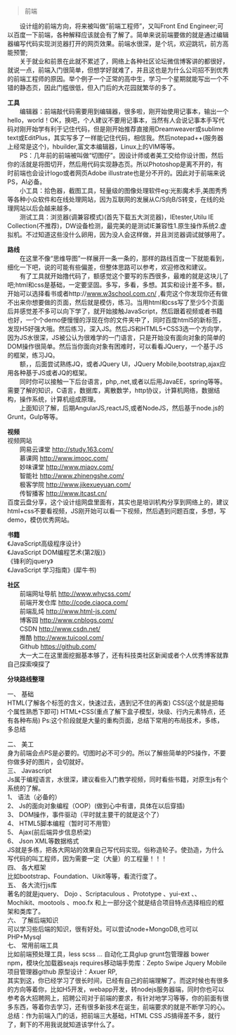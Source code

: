 > 前端

　　设计组的前端方向，将来被叫做“前端工程师”，又叫Front End Engineer;可以百度一下前端，各种解释应该就会有了解了。简单来说前端要做的就是通过编辑器编写代码实现浏览器打开的网页效果。前端水很深，是个坑，欢迎跳坑，前方高能预警;  
　　关于就业和前景在此就不累述了，网络上各种社区论坛微信博客讲的都很好，就说一点，前端入门很简单，但想学好就难了，并且这也是为什么公司招不到优秀的前端工程师的原因。举个例子一个正常的高中生，学习一个星期就能写出一个不错的静态页，因此门槛很低，但入门后的大花园就繁华的多了。  

**工具**  
　　编辑器：前端敲代码需要用到编辑器，很多啦，刚开始使用记事本，输出一个hello，world！OK，换吧，个人建议不要用记事本，当然有人会说记事本手写代码对刚开始学有利于记住代码，但是刚开始推荐直接用Dreamweaver或sublime text或EditPlus，其实写多了一样能记住代码，相信我。然后notepad++(服务器上经常是这个)，hbuilder,富文本编辑器，Linux上的VIM等等。  
　　PS：几年前的前端被叫做“切图仔”。因设计师或者美工交给你设计图，然后你的活就是将图切开，然后用代码实现静态页。所以Photoshop是离不开的，有时前端也会设计logo或者网页Adobe illustrate也是分不开的。因此对于前端来说PS，AI必备。  
　　小工具：拾色器，截图工具，轻量级的图像处理软件eg:光影魔术手,美图秀秀等各种小众软件和在线处理网站，因为互联网的发展从C/S向B/S转变，在线的处理网站以后会越来越多。  
　　测试工具：浏览器(调兼容模式)(首先下载五大浏览器)，IEtester,Utilu IE Collection(不推荐)，DW设备检测，最完美的是测试IE兼容性1.原生操作系统2.虚拟机。不过知道这些没什么卵用，因为没人会这样做，并且浏览器调试就够用了。  

**路线**  
　　在这里不像“思维导图”一样展开一条一条的，那样的路线百度一下就能看到，细化一下吧，说的可能有些偏差，但整体思路可以参考，欢迎修改和建议。  
　　有了工具就开始撸代码了，额感觉这个要写的东西很多，最难的就是这块儿了吧;html和css是基础，一定要坚固。多写，多看，多想。其实和设计差不多。额，开始可以选择看书或者http://www.w3school.com.cn/ ,看完这个你发现你还有做不出来你想要做的页面，然后就是模仿，练习。当用html和css写了至少5个页面后并感觉差不多可以向下学了，就开始接触JavaScript，然后跟着视频或者书籍也好，一个个demo便慢慢的浮现在你的文件夹中了，同时百度html5的新标签，发现H5好强大哦。然后练习，深入JS。然后JS和HTML5+CSS3选一个方向学，因为JS水很深，JS被公认为很难学的一门语言，只是开始没有面向对象的简单的DOM操作很简单。然后当你面向对象有困难时，可以看看JQuery，一个基于JS的框架，练习JQ。  
　　额，，后面尝试熟练JQ，或者JQuery UI，JQuery Mobile,bootstrap,ajax应用各种基于JS或者JQ的框架。  
　　同时你可以接触一下后台语言，php,.net,或者以后用JavaEE，spring等等。需要了解的知识，C语言，数据库，离散数学，http协议，计算机网络，数据结构，操作系统，计算机组成原理。  
　　上面知识了解，后期AngularJS,reactJS,或者NodeJS，然后基于node.js的Grunt，Gulp等等。  

**视频**  
视频网站  
　　网易云课堂 http://study.163.com/  
　　慕课网 http://www.imooc.com/  
　　妙味课堂 http://www.miaov.com/  
　　智能社 http://www.zhinengshe.com/  
　　极客学院 http://www.jikexueyuan.com/  
　　传智播客 http://www.itcast.cn/  
百度云盘分享，这个设计组网盘里面有，其实也是培训机构分享到网络上的，建议html+css不要看视频，JS刚开始可以看一下视频，然后遇到问题百度，多想，写demo，模仿优秀网站。  

**书籍**  
    《JavaScript高级程序设计》  
    《JavaScript DOM编程艺术(第2版)》  
    《锋利的jquery》  
    《JavaScript 学习指南》(犀牛书)  
    
**社区**  
　　前端网址导航 http://www.whycss.com/  
　　前端开发仓库 http://code.ciaoca.com/  
　　前端乱炖 http://www.html-js.com/  
　　博客园 http://www.cnblogs.com/  
　　CSDN http://www.csdn.net/  
　　推酷 http://www.tuicool.com/  
　　Github https://github.com/  
　　大一大二在这里面挖掘基本够了，还有科技类社区新闻或者个人优秀博客就靠自己探索嗅探了  
  
**分块路线整理**  
  
一、	基础  
HTML(了解各个标签的含义，快速过去，遇到记不住的再查)
CSS(这个就是把每个属性熟悉下即可)
HTML+CSS(重点了解下盒子模型，块级、行内元素特点，还有各种布局)
Ps:这个阶段就是大量的重构页面，总结下常用的布局技术，多练，多总结  

二、	美工  
身为前端会点PS是必要的。切图时必不可少的。所以了解些简单的PS操作，不要你做多好的图片，会切就好。  
三、	Javascript  
Js属于编程语言，水很深，建议看些入门教学视频，同时看些书籍，对原生js有个系统的了解。  
1、	语法（必备的）  
2、	Js的面向对象编程（OOP）(做到心中有谱，具体在以后穿插)  
3、	DOM操作，事件驱动（平时就主要干的就是这个了）  
4、	HTML5脚本编程（暂时可不用管）  
5、	Ajax(前后端异步信息桥梁)  
6、	Json XML等数据格式  
JS就是多练，把各大网站的效果自己写代码实现。俗称造轮子。使劲造，为什么写代码的叫工程师，因为需要一定（大量）的工程量！！！  
四、	各大框架  
比如bootstrap、Foundation、Uikit等等，看流行度了。  
五、	各大流行js库  
著名的就是jquery、 Dojo 、Scriptaculous 、Prototype 、yui-ext 、、Mochikit、mootools 、moo.fx
和上一部分这个就是结合项目特点选择相应的框架和类库了。  
六、	了解后端知识  
可以学习些后端的知识，很有好处。可以尝试node+MongoDB,也可以PHP+Mysql  
七、  常用前端工具  
比如前端预处理工具，less scss ... 自动化工具glup grunt包管理器 bower npm，模块化加载器seajs requires移动端手势库：Zepto Swipe Jquery Mobile 项目管理器github 原型设计：Axuer RP,  
其实到这，你已经学习了很长时间，已经有自己的前端理解了。而这时候也有很多的方向等着你，比如H5开发，webapp开发，转nodejs服务器端，同时你也可以参考各大招聘网上，招聘公司对于前端的要求，有针对地学习等等，你的前面有很多东西，等着你去学习，还有很多新技术在诞生，前端要求的就是不断学习的心。  
总结：作为前端入门的话，把前端三大基础，HTML CSS JS搞得差不多，就行了，剩下的不用我说就知道该学什么了。


　　
　　
　　
　　
　　










